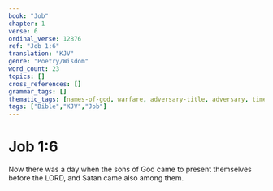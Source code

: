 ```yaml
---
book: "Job"
chapter: 1
verse: 6
ordinal_verse: 12876
ref: "Job 1:6"
translation: "KJV"
genre: "Poetry/Wisdom"
word_count: 23
topics: []
cross_references: []
grammar_tags: []
thematic_tags: [names-of-god, warfare, adversary-title, adversary, time-units, time]
tags: ["Bible","KJV","Job"]
---
```


# Job 1:6

Now there was a day when the sons of God came to present themselves before the LORD, and Satan came also among them.
